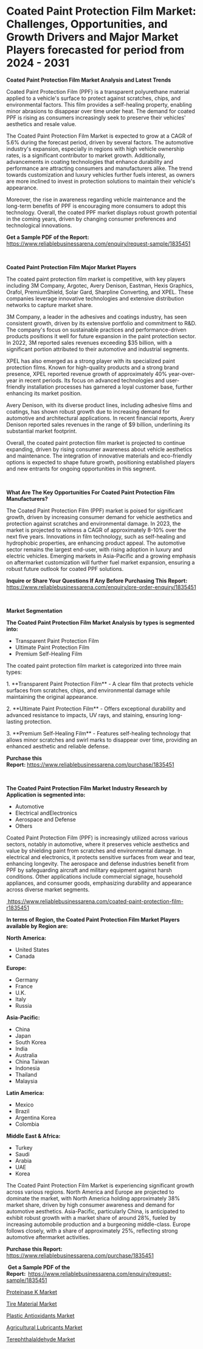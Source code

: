 <p><h1>Coated Paint Protection Film Market: Challenges, Opportunities, and Growth Drivers and Major Market Players forecasted for period from 2024 - 2031</h1></p><p><strong>Coated Paint Protection Film Market Analysis and Latest Trends</strong></p>
<p><p>Coated Paint Protection Film (PPF) is a transparent polyurethane material applied to a vehicle's surface to protect against scratches, chips, and environmental factors. This film provides a self-healing property, enabling minor abrasions to disappear over time under heat. The demand for coated PPF is rising as consumers increasingly seek to preserve their vehicles' aesthetics and resale value.</p><p>The Coated Paint Protection Film Market is expected to grow at a CAGR of 5.6% during the forecast period, driven by several factors. The automotive industry's expansion, especially in regions with high vehicle ownership rates, is a significant contributor to market growth. Additionally, advancements in coating technologies that enhance durability and performance are attracting consumers and manufacturers alike. The trend towards customization and luxury vehicles further fuels interest, as owners are more inclined to invest in protection solutions to maintain their vehicle's appearance.</p><p>Moreover, the rise in awareness regarding vehicle maintenance and the long-term benefits of PPF is encouraging more consumers to adopt this technology. Overall, the coated PPF market displays robust growth potential in the coming years, driven by changing consumer preferences and technological innovations.</p></p>
<p><strong>Get a Sample PDF of the Report:&nbsp;</strong> <a href="https://www.reliablebusinessarena.com/enquiry/request-sample/1835451?utm_campaign=1552&utm_medium=2&utm_source=Github&utm_content=ia&utm_term=16102024&utm_id=coated-paint-protection-film">https://www.reliablebusinessarena.com/enquiry/request-sample/1835451</a></p>
<p>&nbsp;</p>
<p><strong>Coated Paint Protection Film Major Market Players</strong></p>
<p><p>The coated paint protection film market is competitive, with key players including 3M Company, Argotec, Avery Denison, Eastman, Hexis Graphics, Orafol, PremiumShield, Solar Gard, Sharpline Converting, and XPEL. These companies leverage innovative technologies and extensive distribution networks to capture market share.</p><p>3M Company, a leader in the adhesives and coatings industry, has seen consistent growth, driven by its extensive portfolio and commitment to R&D. The company's focus on sustainable practices and performance-driven products positions it well for future expansion in the paint protection sector. In 2022, 3M reported sales revenues exceeding $35 billion, with a significant portion attributed to their automotive and industrial segments.</p><p>XPEL has also emerged as a strong player with its specialized paint protection films. Known for high-quality products and a strong brand presence, XPEL reported revenue growth of approximately 40% year-over-year in recent periods. Its focus on advanced technologies and user-friendly installation processes has garnered a loyal customer base, further enhancing its market position.</p><p>Avery Denison, with its diverse product lines, including adhesive films and coatings, has shown robust growth due to increasing demand for automotive and architectural applications. In recent financial reports, Avery Denison reported sales revenues in the range of $9 billion, underlining its substantial market footprint.</p><p>Overall, the coated paint protection film market is projected to continue expanding, driven by rising consumer awareness about vehicle aesthetics and maintenance. The integration of innovative materials and eco-friendly options is expected to shape future growth, positioning established players and new entrants for ongoing opportunities in this segment.</p></p>
<p>&nbsp;</p>
<p><strong>What Are The Key Opportunities For Coated Paint Protection Film Manufacturers?</strong></p>
<p><p>The Coated Paint Protection Film (PPF) market is poised for significant growth, driven by increasing consumer demand for vehicle aesthetics and protection against scratches and environmental damage. In 2023, the market is projected to witness a CAGR of approximately 8-10% over the next five years. Innovations in film technology, such as self-healing and hydrophobic properties, are enhancing product appeal. The automotive sector remains the largest end-user, with rising adoption in luxury and electric vehicles. Emerging markets in Asia-Pacific and a growing emphasis on aftermarket customization will further fuel market expansion, ensuring a robust future outlook for coated PPF solutions.</p></p>
<p><strong>Inquire or Share Your Questions If Any Before Purchasing This Report:</strong> <a href="https://www.reliablebusinessarena.com/enquiry/pre-order-enquiry/1835451?utm_campaign=1552&utm_medium=2&utm_source=Github&utm_content=ia&utm_term=16102024&utm_id=coated-paint-protection-film">https://www.reliablebusinessarena.com/enquiry/pre-order-enquiry/1835451</a></p>
<p>&nbsp;</p>
<p><strong>Market Segmentation</strong></p>
<p><strong>The Coated Paint Protection Film Market Analysis by types is segmented into:</strong></p>
<p><ul><li>Transparent Paint Protection Film</li><li>Ultimate Paint Protection Film</li><li>Premium Self-Healing Film</li></ul></p>
<p><p>The coated paint protection film market is categorized into three main types: </p><p>1. **Transparent Paint Protection Film** - A clear film that protects vehicle surfaces from scratches, chips, and environmental damage while maintaining the original appearance.  </p><p>2. **Ultimate Paint Protection Film** - Offers exceptional durability and advanced resistance to impacts, UV rays, and staining, ensuring long-lasting protection.  </p><p>3. **Premium Self-Healing Film** - Features self-healing technology that allows minor scratches and swirl marks to disappear over time, providing an enhanced aesthetic and reliable defense.</p></p>
<p><strong>Purchase this Report:&nbsp;</strong><a href="https://www.reliablebusinessarena.com/purchase/1835451?utm_campaign=1552&utm_medium=2&utm_source=Github&utm_content=ia&utm_term=16102024&utm_id=coated-paint-protection-film">https://www.reliablebusinessarena.com/purchase/1835451</a></p>
<p>&nbsp;</p>
<p><strong>The Coated Paint Protection Film Market Industry Research by Application is segmented into:</strong></p>
<p><ul><li>Automotive</li><li>Electrical andElectronics</li><li>Aerospace and Defense</li><li>Others</li></ul></p>
<p><p>Coated Paint Protection Film (PPF) is increasingly utilized across various sectors, notably in automotive, where it preserves vehicle aesthetics and value by shielding paint from scratches and environmental damage. In electrical and electronics, it protects sensitive surfaces from wear and tear, enhancing longevity. The aerospace and defense industries benefit from PPF by safeguarding aircraft and military equipment against harsh conditions. Other applications include commercial signage, household appliances, and consumer goods, emphasizing durability and appearance across diverse market segments.</p></p>
<p><a href="https://www.reliablebusinessarena.com/coated-paint-protection-film-r1835451?utm_campaign=1552&utm_medium=2&utm_source=Github&utm_content=ia&utm_term=16102024&utm_id=coated-paint-protection-film">&nbsp;https://www.reliablebusinessarena.com/coated-paint-protection-film-r1835451</a></p>
<p><strong>In terms of Region, the Coated Paint Protection Film Market Players available by Region are:</strong></p>
<p>
    <p> <strong> North America: </strong>
        <ul>
            <li>United States</li>
            <li>Canada</li>
        </ul>
        </p> 
    <p> <strong> Europe: </strong>
        <ul>
            <li>Germany</li>
            <li>France</li>
            <li>U.K.</li>
            <li>Italy</li>
            <li>Russia</li>
        </ul>
        </p> 
    <p> <strong> Asia-Pacific: </strong>
        <ul>
            <li>China</li>
            <li>Japan</li>
            <li>South Korea</li>
            <li>India</li>
            <li>Australia</li>
            <li>China Taiwan</li>
            <li>Indonesia</li>
            <li>Thailand</li>
            <li>Malaysia</li>
        </ul>
        </p> 
    <p> <strong> Latin America: </strong>
        <ul>
            <li>Mexico</li>
            <li>Brazil</li>
            <li>Argentina Korea</li>
            <li>Colombia</li>
        </ul>
        </p> 
    <p> <strong> Middle East & Africa: </strong>
        <ul>
            <li>Turkey</li>
            <li>Saudi</li>
            <li>Arabia</li>
            <li>UAE</li>
            <li>Korea</li>
        </ul>
    </p>
    </p>
<p><p>The Coated Paint Protection Film Market is experiencing significant growth across various regions. North America and Europe are projected to dominate the market, with North America holding approximately 38% market share, driven by high consumer awareness and demand for automotive aesthetics. Asia-Pacific, particularly China, is anticipated to exhibit robust growth with a market share of around 28%, fueled by increasing automobile production and a burgeoning middle-class. Europe follows closely, with a share of approximately 25%, reflecting strong automotive aftermarket activities.</p></p>
<p><strong>Purchase this Report: </strong><a href="https://www.reliablebusinessarena.com/purchase/1835451?utm_campaign=1552&utm_medium=2&utm_source=Github&utm_content=ia&utm_term=16102024&utm_id=coated-paint-protection-film">https://www.reliablebusinessarena.com/purchase/1835451</a></p>
<p>&nbsp;<strong>Get a Sample PDF of the Report:&nbsp;&nbsp;</strong><a href="https://www.reliablebusinessarena.com/enquiry/request-sample/1835451?utm_campaign=1552&utm_medium=2&utm_source=Github&utm_content=ia&utm_term=16102024&utm_id=coated-paint-protection-film">https://www.reliablebusinessarena.com/enquiry/request-sample/1835451</a></p>
<p><strong></strong></p>
<p><p><a href="https://www.linkedin.com/pulse/emerging-technologies-reshaping-proteinase-k-market-impact-assessment-3ccxf?utm_campaign=1552&utm_medium=2&utm_source=Github&utm_content=ia&utm_term=16102024&utm_id=coated-paint-protection-film">Proteinase K Market</a></p><p><a href="https://www.linkedin.com/pulse/emerging-trends-tire-material-market-detailed-overview-applications-qrmuf?utm_campaign=1552&utm_medium=2&utm_source=Github&utm_content=ia&utm_term=16102024&utm_id=coated-paint-protection-film">Tire Material Market</a></p><p><a href="https://www.linkedin.com/pulse/pioneering-growth-analyzing-global-plastic-antioxidants-market-shtbf?utm_campaign=1552&utm_medium=2&utm_source=Github&utm_content=ia&utm_term=16102024&utm_id=coated-paint-protection-film">Plastic Antioxidants Market</a></p><p><a href="https://www.linkedin.com/pulse/agricultural-lubricants-market-segmentation-geographical-d2pbf?utm_campaign=1552&utm_medium=2&utm_source=Github&utm_content=ia&utm_term=16102024&utm_id=coated-paint-protection-film">Agricultural Lubricants Market</a></p><p><a href="https://www.linkedin.com/pulse/global-terephthalaldehyde-market-analysis-trends-forecasts-growth-gowff?utm_campaign=1552&utm_medium=2&utm_source=Github&utm_content=ia&utm_term=16102024&utm_id=coated-paint-protection-film">Terephthalaldehyde Market</a></p></p>